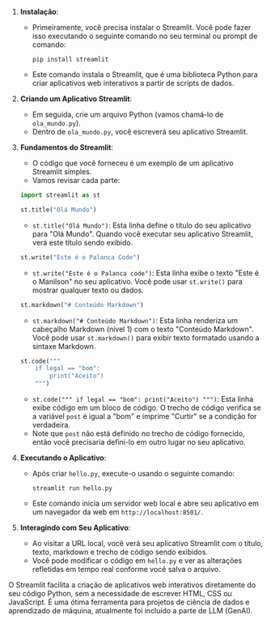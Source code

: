 1. **Instalação**:
    - Primeiramente, você precisa instalar o Streamlit. Você pode fazer isso executando o seguinte comando no seu terminal ou prompt de comando:
      ```
      pip install streamlit
      ```
    - Este comando instala o Streamlit, que é uma biblioteca Python para criar aplicativos web interativos a partir de scripts de dados.

2. **Criando um Aplicativo Streamlit**:
    - Em seguida, crie um arquivo Python (vamos chamá-lo de `ola_mundo.py`).
    - Dentro de `ola_mundo.py`, você escreverá seu aplicativo Streamlit.

3. **Fundamentos do Streamlit**:
    - O código que você forneceu é um exemplo de um aplicativo Streamlit simples.
    - Vamos revisar cada parte:

    ```python
    import streamlit as st

    st.title("Olá Mundo")
    ```
    - `st.title("Olá Mundo")`: Esta linha define o título do seu aplicativo para "Olá Mundo". Quando você executar seu aplicativo Streamlit, verá este título sendo exibido.

    ```python
    st.write("Este é o Palanca Code")
    ```
    - `st.write("Este é o Palanca code")`: Esta linha exibe o texto "Este é o Manilson" no seu aplicativo. Você pode usar `st.write()` para mostrar qualquer texto ou dados.

    ```python
    st.markdown("# Conteúdo Markdown")
    ```
    - `st.markdown("# Conteúdo Markdown")`: Esta linha renderiza um cabeçalho Markdown (nível 1) com o texto "Conteúdo Markdown". Você pode usar `st.markdown()` para exibir texto formatado usando a sintaxe Markdown.

    ```python
    st.code("""
        if legal == "bom":
            print("Aceito")
        """)
    ```
    - `st.code("""
        if legal == "bom":
            print("Aceito")
        """)`: Esta linha exibe código em um bloco de código. O trecho de código verifica se a variável `post` é igual a "bom" e imprime "Curtir" se a condição for verdadeira.
    - Note que `post` não está definido no trecho de código fornecido, então você precisaria defini-lo em outro lugar no seu aplicativo.

4. **Executando o Aplicativo**:
    - Após criar `hello.py`, execute-o usando o seguinte comando:
      ```
      streamlit run hello.py
      ```
    - Este comando inicia um servidor web local e abre seu aplicativo em um navegador da web em `http://localhost:8501/`.

5. **Interagindo com Seu Aplicativo**:
    - Ao visitar a URL local, você verá seu aplicativo Streamlit com o título, texto, markdown e trecho de código sendo exibidos.
    - Você pode modificar o código em `hello.py` e ver as alterações refletidas em tempo real conforme você salva o arquivo.

O Streamlit facilita a criação de aplicativos web interativos diretamente do seu código Python, sem a necessidade de escrever HTML, CSS ou JavaScript. É uma ótima ferramenta para projetos de ciência de dados e aprendizado de máquina,
atualmente foi incluído a parte de LLM (GenAI).

